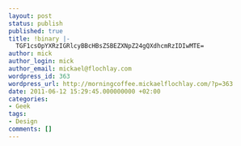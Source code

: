 ```yaml
---
layout: post
status: publish
published: true
title: !binary |-
  TGF1csOpYXRzIGRlcyBBcHBsZSBEZXNpZ24gQXdhcmRzIDIwMTE=
author: mick
author_login: mick
author_email: mickael@flochlay.com
wordpress_id: 363
wordpress_url: http://morningcoffee.mickaelflochlay.com/?p=363
date: 2011-06-12 15:29:45.000000000 +02:00
categories:
- Geek
tags:
- Design
comments: []
---
```


